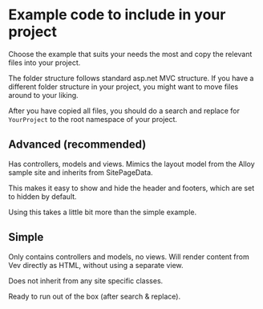 # Example code to include in your project
Choose the example that suits your needs the most and copy the relevant files into your project.

The folder structure follows standard asp.net MVC structure. If you have a different folder structure in your project, you might want to move files around to your liking.

After you have copied all files, you should do a search and replace for `YourProject` to the root namespace of your project.

## Advanced (recommended)
Has controllers, models and views. Mimics the layout model from the Alloy sample site and inherits from SitePageData.

This makes it easy to show and hide the header and footers, which are set to hidden by default.

Using this takes a little bit more than the simple example.

## Simple
Only contains controllers and models, no views. Will render content from Vev directly as HTML, without using a separate view.

Does not inherit from any site specific classes.

Ready to run out of the box (after search & replace).